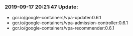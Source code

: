 ### 2019-09-17 20:21:47 Update:

- gcr.io/google-containers/vpa-updater:0.6.1
- gcr.io/google-containers/vpa-admission-controller:0.6.1
- gcr.io/google-containers/vpa-recommender:0.6.1
